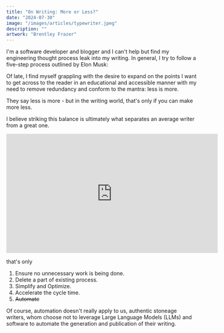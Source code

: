 ```yaml
---
title: "On Writing: More or Less?"
date: "2024-07-30"
image: "/images/articles/typewriter.jpeg"
description: ""
artwork: "Brentley Frazer"
---
```


I'm a software developer and blogger and I can't help but find my engineering thought process leak into my writing. In
general, I try to follow a five-step process outlined by Elon Musk:

Of late, I find myself grappling with the desire to expand on the points I want to get across to the reader
in an educational and accessible manner with my need to remove redundancy and conform to the mantra: less is more.

They say less is more - but in the writing world, that's only if you can make more less. 

I believe striking this balance is ultimately what separates an average writer from a great one.

<iframe width="560" height="315" src="https://www.youtube.com/embed/Jgw-_hlFQk4?si=9QbiAXJYZPo7Qn2T" title="YouTube video player" frameborder="0" allow="accelerometer; autoplay; clipboard-write; encrypted-media; gyroscope; picture-in-picture; web-share" referrerpolicy="strict-origin-when-cross-origin" allowfullscreen></iframe>

that's only

1. Ensure no unnecessary work is being done.
2. Delete a part of existing process.
3. Simplify and Optimize.
4. Accelerate the cycle time.
5. ~~Automate~~

Of course, automation doesn't really apply to us, authentic stoneage writers, whom choose not to leverage Large Language Models 
(LLMs) and software to automate the generation and publication of their writing.